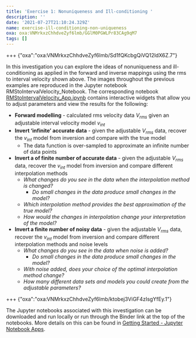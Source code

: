 ```yaml
---
title: 'Exercise 1: Nonuniqueness and Ill-conditioning '
description: ''
date: '2021-07-27T21:10:24.329Z'
name: exercise-ill-conditioning-non-uniqueness
oxa: oxa:VNMrkxzChhdveZyf6lmb/GGlM0PGWLPr83CAg9qM7
tags: []
---
```


+++ {"oxa":"oxa:VNMrkxzChhdveZyf6lmb/Sd1fQKcbgQiVQ12ldX6Z.7"}

In this investigation you can explore the ideas of nonuniqueness and ill-conditioning as applied in the forward and inverse mappings using the rms to interval velocity shown above. The images throughout the previous examples are reproduced in the Jupyter notebook RMStoIntervalVelocity_Notebook. The corresponding notebook [RMStoIntervalVelocity_App.ipynb](oxa:VNMrkxzChhdveZyf6lmb/mdpRd2BmRVWZ830Wf1cp "RMStoIntervalVelocity_App.ipynb") contains interactive widgets that allow you to adjust parameters and view the results for the following:

- **Forward modelling** - calculated rms velocity data $V_{rms}$ given an adjustable interval velocity model $v_{int}$
- **Invert ‘infinite’ accurate data** - given the adjustable $V_{rms}$ data, recover the $v_{int}$ model from inversion and compare with the true model
  - The data function is over-sampled to approximate an infinite number of data points
- **Invert a of finite number of accurate data** - given the adjustable $V_{rms}$ data, recover the $v_{int}$ model from inversion and compare different interpolation methods
  - *What changes do you see in the data when the interpolation method is changed?*
    - *Do small changes in the data produce small changes in the model?*
  - *Which interpolation method provides the best approximation of the true model?*
  - *How would the changes in interpolation change your interpretation of the model?*
- **Invert a finite number of noisy data** - given the adjustable $V_{rms}$ data, recover the $v_{int}$ model from inversion and compare different interpolation methods and noise levels
  - *What changes do you see in the data when noise is added?*
    - *Do small changes in the data produce small changes in the model?*
  - *With noise added, does your choice of the optimal interpolation method change?*
  - *How many different data sets and models you could create from the adjustable parameters?*

+++ {"oxa":"oxa:VNMrkxzChhdveZyf6lmb/ktobej3ViGF4zIsgYfEy.1"}

The Jupyter notebooks associated with this investigation can be downloaded and run locally or run through the Binder link at the top of the notebooks. More details on this can be found in [Getting Started - Jupyter Notebook Apps](oxa:VNMrkxzChhdveZyf6lmb/txiA7lIdCWcNNYh4xduj "Getting Started - Jupyter Notebook Apps").


